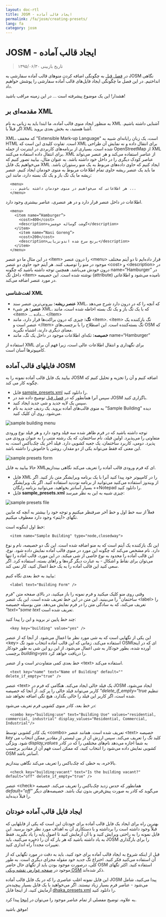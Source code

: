 ```yaml
---
layout: doc-rtl
title: JOSM - ایجاد قالب آماده
permalink: /fa/josm/creating-presets/
lang: fa
category: josm
---
```


JOSM - ایجاد قالب آماده
=======================

> تاریخ بازبینی ۱۳۹۵/۰۶/۳۰  

در [فصل قبل](fa/josm/josm-presets/) به چگونگی اضافه کردن منوهای قالب آماده سفارشی به JOSM نگاهی انداختیم. در این فصل ما چگونگی ایجاد فایل‌های قالب آماده سفارشی را پوشش خواهیم داد.  

هشدار! این یک موضوع پیشرفته است ... در این زمینه مراقب باشید!  

مقدمه‌ای بر XML
-------------------

به منظور ایجاد منوی قالب آماده، ما ابتدا باید به زبانی به نام XML آشنایی داشته باشیم. اگر قبلاْ با XML آشنا هستید، به بخش بعدی بروید.  

XML، که مخفف "Extensible Mark-up Language" است، یک زبان رایانه‌ای شبیه به HTML است. تفاوت کلیدی این است که XML برای انتقال داده و نه نمایش آن طراحی شده است. بسیاری از برنامه‌های کاربردی در اینترنت از جمله OpenStreetMap از XML برای انتقال داده استفاده می‌کنند. XML از عناصر استفاده می‌کند و هر عنصر می‌تواند عناصر کودک دیگری را در داخل خود داشته باشد. به عنوان مثال، بیایید تصور کنیم که می‌خواهیم یک فایل XML ایجاد کنیم که حاوی داده‌های مربوط به یک منو رستوران باشد. ما باید یک عنصر ریشه حاوی تمام اطلاعات مربوط به منوی خودمان ایجاد کنیم. عنصر ریشه ما یک تگ باز و یک تگ بسته دارد، مانند این:

      <menu>
      ... هر اطلاعاتی که می‌خواهیم در منوی خودمان داشته باشیم ...
      </menu>

اطلاعات در داخل عنصر قرار دارد و در هر عنصری، عناصر بیشتری وجود دارد.  

      <menu>
        <item name=“Hamburger”>
          <cost>400</cost>
          <description>گوشت گوساله خوشمزه</description>
        </item>
          <item name=“Nasi Goreng”>
          <cost>200</cost>
          <description>برنج سرخ شده اندونزیایی</description>
        </item>
      </menu>

در این مثال ما دو عنصر &lt;item&gt; را درون عنصر &lt;menu&gt; قرار داده‌ایم تا دو آیتم مختلف موجود در منو را توصیف کنند. هر آیتم خود حاوی دو عنصر &lt;cost&gt; و &lt;description&gt; در درون خودش می‌باشد. همچنین توجه داشته باشید که چگونه name=”Hamburger” در داخل تگ &lt;item&gt; نوشته شده است. این خصیصه (attribute) نامیده می‌شود و اطلاعاتی در مورد عنصر اضافه می‌کند.


### لغت‌شناسی XML

- **عنصر ریشه:** بیرونی‌ترین عنصر سند XML، که آنچه را که در درون دارد شرح  می‌دهد  
- **عنصر:** هر شیء XML، که با یک تگ باز و یک تگ بسته احاطه شده است، مانند &lt;item&gt; ... داده... &lt;/item&gt;  
- **تگ:** چیزی که درون براکت‌ها قرار دارد، مانند &lt;item&gt;. &lt;item&gt; تگ بازکننده یک عنصر است و &lt;/item&gt; تگ بسته‌کننده است. این اصطلاح را با برچسب‌های OSM که معنای دیگری دارند، اشتباه نگیرید.  
- **خصیصه:** تکه‌ای اطلاعات موجود در داخل یک تگ، مانند name=“Hamburger”  

استفاده از XML برای نگهداری و انتقال اطلاعات عالی است، زیرا فهم آن برای کامپیوترها آسان است.  


فایلهای قالب آماده JOSM
-------------------

بیایید یک فایل قالب آماده نمونه را به JOSM اضافه کنیم و آن را تجزیه و تحلیل کنیم که چگونه کار می کند.  

- فایل [sample_presets.xml](/files/sample_presets.xml) را دانلود کنید.  
- سپس آنرا همانطور که در [فصل قبل](fa/josm/josm-presets/) توضیح داده شد در JOSM باگزاری کنید.  
- سپس یک لایه جدید و شی جدید ایجاد کنید.  
- به منوی قالب‌های آماده بروید. یک ردیف جدید به نام "Sample Building" دیده می‌شود. روی آن کلیک کنید.  

![sample building menu][]

توجه داشته باشید که در فرم ظاهر شده سه فیلد وجود دارد و هر فیلد نوع ورودی متفاوتی را می‌پذیرد. اولین فیلد، نام ساختمان، که یک رشته متنی را به عنوان ورودی می پذیرد. دومی، کاربرد ساختمان، یک جعبه کشویی دارد. فیلد آخر یک چک‌باکس است، به این معنی که فقط می‌تواند یکی از دو مقدار، روشن یا خاموش را داشته باشد.

![sample presets form][]

حالا بیایید به فایل XMLای که فرم ورودی قالب آماده را تعریف می‌کند نگاهی بیندازیم.

- فایل XML را در کامپیوتر خود پیدا کنید آنرا با یک برنامه ویرایشگر متن باز کنید. اگر از ویندوز استفاده می‌کنید می‌توانید از برنامه نوت‌پد استفاده کنید. اگر یک ویرایشگر بسیار آسانتر بخواهید، می‌توانید بزنامه رایگان ++Notepad را دانلود کنید.  
- فایل **sample_presets.xml** چیزی شبیه به این به نظر میرسد:  

![sample presets file][]

فعلاْ از سه خط اول و خط آخر صرفنظر میکنیم و توجه خود را بیشتر به آنچه که مابین تگهای &lt;آیتم&gt; وجود دارد معطوف میکنیم.

خط اول اینگونه است:

      <item name="Sample Building" type="node,closedway">

این تگ بازکننده یک آیتم است که به منو اضافه شده است. این تگ دو خصیصه، نام و نوع دارد. نام مشخص می‌کند که چگونه این مورد در منوی قالب آماده نمایش داده شود. نوع، این قالب آماده را محدود به نوع خاصی از شی میکند. در این مورد، قالب آماده را تنها می‌توان برای نقاط و اشکال - به عبارت دیگر گره‌ها و راهای بسته، استفاده کرد. اگر سعی کنید این قالب آماده را به یک خط اعمال کنید، کار نمی کند.  

بیایید به خط بعدی نگاه کنیم:  

      <label text="Building Form" />

وقتی روی منو کلیک میکنید و فرم نمونه را باز میکنید، در بالای صفحه متن "فرم ساختمان" را می‌بینید. این متن در این خط تعریف شده است. این یک عنصر &lt;label&gt; را تعریف می‌کند، که به سادگی متن را در فرم نمایش می‌دهد. متن بوسیله خصیصه *"text="some text* تعریف شده است.  

چند خط پایین تر بروید و این را پیدا کنید:  

      <key key="building" value="yes" />

این یکی از تگهایی است که به شی مورد نظر ما اعمال می‌شود. از آنجا که از عنصر &lt;key&gt; استفاده می‌کند، زمانی که این قالب آماده انتخاب شود تگ OSMای که در اینجا آورده شده، بطور خودکار به شی اعمال می‌شود. از این رو این شی به طور خودکار برچسب *building=yes* را دریافت خواهد کرد.  

خط بعدی کمی متفاوت‌تر است و از عنصر &lt;text&gt; استفاده می‌کند.  

      <text key="name" text="Name of Building" default="" delete_if_empty="true" />

عنصر &lt;text&gt; یک فیلد خالی ایجاد می‌کند. هنگامی که فرم در JOSM ایجاد می‌شود، کاربر می‌تواند فیلد خالی را پر کند. از آنجا که خصیصه *"delete_if_empty="true* تنظیم شده است، اگر کاربر این فیلد را خالی بگذارد، هیچ تگی اضافه نخواهد شد.  

در خط بعد، کادر منوی کشویی فرم تعریف می‌شود:  

      <combo key="building:use" text="Building Use" values="residential, commercial, industrial" display_values="Residential, Commercial, Industrial"/>

یک کادر کشویی توسط &lt;combo&gt; تعریف شده است. همانند عنصر &lt;text&gt; خصیصه  *key* کلید تگ را تعریف می‌کند. سپس ارزش آن از بین لیستی از *مقادیر* ممکن انتخاب می شود. ویژگی *display_values* به شما اجازه می‌دهد نام‌های مختلفی را که در کادر کشویی نمایش داده می‌شود را انتخاب کنید، که ممکن است فهم آن از مقادیر برچسب OSM آسانتر باشد.  

بالاخره، به خطی که چک‌باکس را تعریف می‌کند نگاهی بیندازیم.  

      <check key="building:vacant" text="Is the building vacant?" default="off" delete_if_empty="true" />

عنصر &lt;check&gt; همانطور که حدس زدید چک‌باکس را تعریف می‌کند. خصیصه *default="off"* می‌گوید که کادر به صورت پیش‌فرض بدون تیک باشد. خصیصه‌های دیگر را قبلاْ دیده‌اید.  

ایجاد فایل قالب آماده خودتان
------------------------------

بهترین راه برای ایجاد یک فایل قالب آماده برای خودتان این است که یکی از فایلهایی که قبلاْ وجود داشته است را برداشته  و با دستکاری آن به اهداف مورد نظر خود برسید. این فایل نمونه را به راحتی ویرایش کنید و با آن آزمایش کنید تا اصول پایه را یاد بگیرید. فقط به یاد داشته باشید که هر بار که آن را ذخیره می‌کنید، باید JOSM را برای بارگذاری تغییرات مجدداْ راه اندازی کنید.  

قبل از اینکه شروع به ایجاد قالب آماده برای خود کنید، باید به دقت در مورد تگهایی که از آن استفاده می‌کنید فکر کنید. اختراع تگ جدید خود مقوله مجزای دیگری است. به طور کلی، درصورت موجود بودن باید از تگهای حال حاضر OSM استفاده کنید. اکثر تگهای موجود در [صفحه عوارض نقشه ویکی OSM](http://wiki.openstreetmap.org/wiki/Map_Features) ذکر شده‌اند.  

این فایل نمونه اغلب عناصری را که در یک فایل قالب آماده JOSM پیدا می‌کنید، شامل می‌شود - عناصر فرم بسیار زیاد نیستند. اگر می‌خواهید با یک فایل بسیار پیچیده‌تر آزمایش کنید، از اینجا فایل [dhaka_presets.xml](/files/dhaka_presets.xml) را دانلود کنید.  

به علاوه، توضیح مفصلی از تمام عناصر موجود را می‌توان در [اینجا](http://josm.openstreetmap.de/wiki/TaggingPresets) پیدا کرد.  

موفق باشید!  


[sample building menu]: /images/josm/sample-building-menu.png
[sample presets form]: /images/josm/sample-presets-form.png
[sample presets file]: /images/josm/sample-presets-file.png